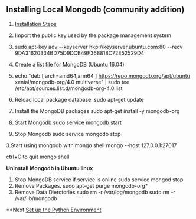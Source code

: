 ## Installing Local Mongodb (community addition)

1. [Installation Steps](https://docs.mongodb.com/manual/tutorial/install-mongodb-on-ubuntu/)

1. Import the public key used by the package management system
1. sudo apt-key adv --keyserver hkp://keyserver.ubuntu.com:80 --recv 9DA31620334BD75D9DCB49F368818C72E52529D4
1. Create a list file for MongoDB (Ubuntu 16.04)
1. 	echo "deb [ arch=amd64,arm64 ] https://repo.mongodb.org/apt/ubuntu xenial/mongodb-org/4.0 multiverse" | sudo tee /etc/apt/sources.list.d/mongodb-org-4.0.list
1. Reload local package database.
	sudo apt-get update
	
1. Install the MongoDB packages
	sudo apt-get install -y mongodb-org
	
1. Start Mongodb 
	sudo service mongodb start
	
2. Stop Mongodb
	sudo service mongodb stop
	
3.Start using mongodb with mongo shell
	mongo --host 127.0.0.1:27017
	
  ctrl+C to quit mongo shell
	
**Uninstall Mongodb in Ubuntu linux**
1.	Stop MongoDB service if service is online
	sudo service mongod stop
2. Remove Packages.
	sudo apt-get purge mongodb-org*
3. Remove Data Dierctories
	sudo rm -r /var/log/mongodb
	sudo rm -r /var/lib/mongodb
	
**Next [Set up the Python Environment](02-Environment.md)
